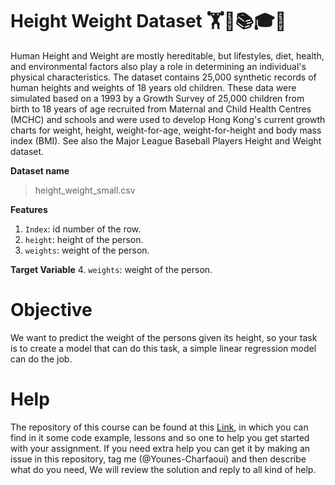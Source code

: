 # Height Weight Dataset 🏋🏫📚🎓🧘‍

Human Height and Weight are mostly hereditable, but lifestyles, diet, health, and environmental factors also play a role in determining an individual's physical characteristics. The dataset contains 25,000 synthetic records of human heights and weights of 18 years old children. These data were simulated based on a 1993 by a Growth Survey of 25,000 children from birth to 18 years of age recruited from Maternal and Child Health Centres (MCHC) and schools and were used to develop Hong Kong's current growth charts for weight, height, weight-for-age, weight-for-height and body mass index (BMI). See also the Major League Baseball Players Height and Weight dataset.

**Dataset name** 
> height_weight_small.csv

**Features**
1.  `Index`: id number of the row.
2. `height`: height of the person.
3. `weights`: weight of the person.

**Target Variable**
4. `weights`: weight of the person.

# Objective

We want to predict the weight of the persons given its height, so your task is to create a model that can do this task, a simple linear regression model can do the job.

# Help

The repository of this course can be found at this [Link](https://github.com/Younes-Charfaoui/Machine-Learning-Beginner-Course), in which you can find in it some code example, lessons and so one to help you get started with your assignment. If you need extra help you can get it by making an issue in this repository, tag me (@Younes-Charfaoui) and then describe what do you need, We will review the solution and reply to all kind of help.
